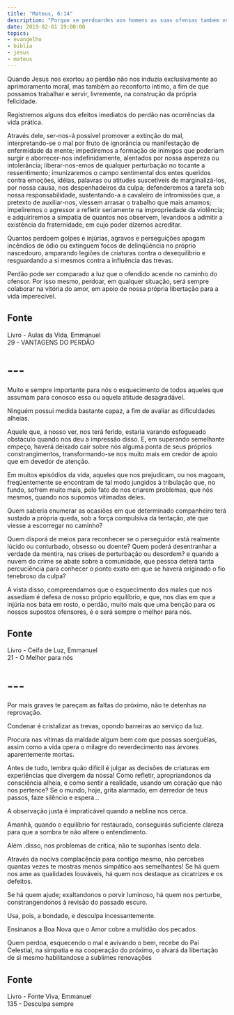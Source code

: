 ```yaml
---
title: "Mateus, 6:14"
description: "Porque se perdoardes aos homens as suas ofensas também vosso Pai Celestial vos perdoará a vós..." – Jesus
date: 2019-02-01 19:00:00
topics: 
- evangelho
- biblia
- jesus
- mateus
---
```


Quando Jesus nos exortou ao perdão não nos induzia exclusivamente ao
aprimoramento moral, mas também ao reconforto íntimo, a fim de que possamos
trabalhar e servir, livremente, na construção da própria felicidade.

Registremos alguns dos efeitos imediatos do perdão nas ocorrências da vida
prática.

Através dele, ser-nos-á possível promover a extinção do mal, interpretando-se o
mal por fruto de ignorância ou manifestação de enfermidade da mente; impediremos
a formação de inimigos que poderiam surgir e aborrecer-nos indefinidamente,
alentados por nossa aspereza ou intolerância; liberar-nos-emos de qualquer
perturbação no tocante a ressentimento; imunizaremos o campo sentimental dos
entes queridos contra emoções, idéias, palavras ou atitudes suscetíveis de
marginalizá-los, por nossa causa, nos despenhadeiros da culpa; defenderemos a
tarefa sob nossa responsabilidade, sustentando-a a cavaleiro de intromissões
que, a pretexto de auxiliar-nos, viessem arrasar o trabalho que mais amamos;
impeliremos o agressor a refletir seriamente na impropriedade da violência; e
adquiriremos a simpatia de quantos nos observem, levandoos a admitir a
existência da fraternidade, em cujo poder dizemos acreditar.

Quantos perdoem golpes e injúrias, agravos e perseguições apagam incêndios de
ódio ou extinguem focos de delinqüência no próprio nascedouro, amparando legiões
de criaturas contra o desequilíbrio e resguardando a si mesmos contra a
influência das trevas.

Perdão pode ser comparado a luz que o ofendido acende no caminho do ofensor. Por
isso mesmo, perdoar, em qualquer situação, será sempre colaborar na vitória do
amor, em apoio de nossa própria libertação para a vida imperecível.

## Fonte
Livro - Aulas da Vida, Emmanuel  
29 - VANTAGENS DO PERDÃO

# ---

Muito e sempre importante para nós o esquecimento de todos aqueles que assumam
para conosco essa ou aquela atitude desagradável.

Ninguém possui medida bastante capaz, a fim de avaliar as dificuldades alheias.

Aquele que, a nosso ver, nos terá ferido, estaria varando esfogueado obstáculo
quando nos deu a impressão disso. E, em superando semelhante empeço, haverá
deixado cair sobre nós alguma ponta de seus próprios constrangimentos,
transformando-se nos muito mais em credor de apoio que em devedor de atenção.

Em muitos episódios da vida, aqueles que nos prejudicam, ou nos magoam,
freqüentemente se encontram de tal modo jungidos à tribulação que, no fundo,
sofrem muito mais, pelo fato de nos criarem problemas, que nós mesmos, quando
nos supomos vitimadas deles.

Quem saberia enumerar as ocasiões em que determinado companheiro terá sustado a
própria queda, sob a força compulsiva da tentação, até que viesse a escorregar
no caminho?

Quem disporá de meios para reconhecer se o perseguidor está realmente lúcido ou
conturbado, obsesso ou doente? Quem poderá desentranhar a verdade da mentira,
nas crises de perturbação ou desordem? e quando a nuvem do crime se abate sobre
a comunidade, que pessoa deterá tanta percuciência para conhecer o ponto exato
em que se haverá originado o fio tenebroso da culpa?

A vista disso, compreendamos que o esquecimento dos males que nos assediam é
defesa de nosso próprio equilíbrio, e que, nos dias em que a injúria nos bata em
rosto, o perdão, muito mais que uma benção para os nossos supostos ofensores, é
e será sempre o melhor para nós.

## Fonte
Livro - Ceifa de Luz, Emmanuel  
21 - O Melhor para nós

# ---

Por mais graves te pareçam as faltas do próximo, não te detenhas na
reprovação.

Condenar é cristalizar as trevas, opondo barreiras ao serviço da luz.

Procura nas vítimas da maldade algum bem com que possas soerguê­las,
assim como a vida opera o milagre do reverdecimento nas árvores aparentemente
mortas.

Antes de tudo, lembra quão difícil é julgar as decisões de criaturas em
experiências que divergem da nossa!
Como refletir, apropriando­nos da consciência alheia, e como sentir a
realidade, usando um coração que não nos pertence?
Se o mundo, hoje, grita alarmado, em derredor de teus passos, faze silêncio
e espera...

A observação justa é impraticável quando a neblina nos cerca.

Amanhã, quando o equilíbrio for restaurado, conseguirás suficiente clareza
para que a sombra te não altere o entendimento.

Além .disso, nos problemas de crítica, não te suponhas Isento dela.

Através da nociva complacência para contigo mesmo, não percebes quantas
vezes te mostras menos simpático aos semelhantes!
Se há quem nos ame as qualidades louváveis, há quem nos destaque as
cicatrizes e os defeitos.

Se há quem ajude; exaltando­nos o porvir luminoso, há quem nos perturbe,
constrangendo­nos à revisão do passado escuro.

Usa, pois, a bondade, e desculpa incessantemente.

Ensina­nos a Boa Nova que o Amor cobre a multidão dos pecados.

Quem perdoa, esquecendo o mal e avivando o bem, recebe do Pai Celestial,
na simpatia e na cooperação do próximo, o alvará da libertação de si mesmo
habilitando­se a sublimes renovações

## Fonte
Livro - Fonte Viva, Emmanuel  
135 - Desculpa sempre

